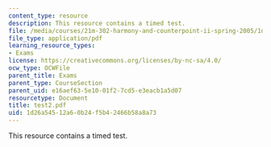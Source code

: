 ```yaml
---
content_type: resource
description: This resource contains a timed test.
file: /media/courses/21m-302-harmony-and-counterpoint-ii-spring-2005/1d26a54512a60b24f5b42466b58a8a73_test2.pdf
file_type: application/pdf
learning_resource_types:
- Exams
license: https://creativecommons.org/licenses/by-nc-sa/4.0/
ocw_type: OCWFile
parent_title: Exams
parent_type: CourseSection
parent_uid: e16aef63-5e10-01f2-7cd5-e3eacb1a5d07
resourcetype: Document
title: test2.pdf
uid: 1d26a545-12a6-0b24-f5b4-2466b58a8a73
---
```

This resource contains a timed test.